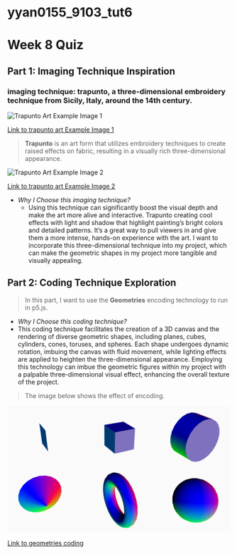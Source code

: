 # yyan0155_9103_tut6

# Week 8 Quiz
## Part 1: Imaging Technique Inspiration
### imaging technique: trapunto, a three-dimensional embroidery technique from Sicily, Italy, around the 14th century.

![Trapunto Art Example Image 1](https://images.nightcafe.studio/jobs/EhcPO2J8Q5RuPNb8Fdin/EhcPO2J8Q5RuPNb8Fdin--1--p7oop.jpg?tr=w-1600,c-at_max)

[Link to trapunto art Example Image 1](https://creator.nightcafe.studio/creation/EhcPO2J8Q5RuPNb8Fdin)

>**Trapunto** is an art form that utilizes embroidery techniques to create raised effects on fabric, resulting in a visually rich three-dimensional appearance.

![Trapunto Art Example Image 2](https://images.nightcafe.studio/jobs/X77TIG5l8oIITALeZEfK/X77TIG5l8oIITALeZEfK--1--osp69.jpg?tr=w-1600,c-at_max)

[Link to trapunto art Example Image 2](https://creator.nightcafe.studio/creation/X77TIG5l8oIITALeZEfK)

- *Why I Choose this imaging technique?*
  - Using this technique can significantly boost the visual depth and make the art more alive and interactive. Trapunto creating cool effects with light and shadow that highlight painting’s bright colors and detailed patterns. It’s a great way to pull viewers in and give them a more intense, hands-on experience with the art. I want to incorporate this three-dimensional technique into my project, which can make the geometric shapes in my project more tangible and visually appealing.

## Part 2: Coding Technique Exploration

> In this part, I want to use the **Geometries** encoding technology to run in p5.js.

- *Why I Choose this coding technique?*
- This coding technique facilitates the creation of a 3D canvas and the rendering of diverse geometric shapes, including planes, cubes, cylinders, cones, toruses, and spheres. Each shape undergoes dynamic rotation, imbuing the canvas with fluid movement, while lighting effects are applied to heighten the three-dimensional appearance. Employing this technology can imbue the geometric figures within my project with a palpable three-dimensional visual effect, enhancing the overall texture of the project. 

>The image below shows the effect of encoding.

![Image of coding results](readmeImages/geometric.png)

[Link to geometries coding](https://p5js.org/zh-Hans/examples/3d-geometries.html)


